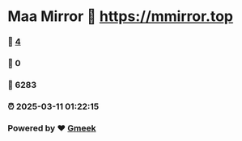 # Maa Mirror :link: https://mmirror.top 
### :page_facing_up: [4](https://mmirror.top/tag.html) 
### :speech_balloon: 0 
### :hibiscus: 6283 
### :alarm_clock: 2025-03-11 01:22:15 
### Powered by :heart: [Gmeek](https://github.com/Meekdai/Gmeek)
